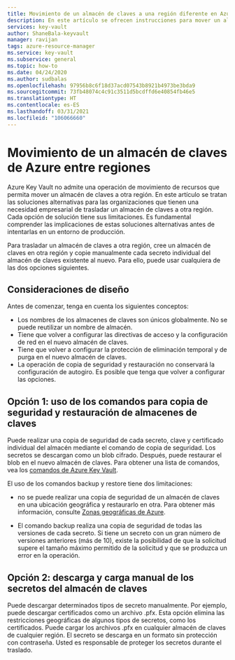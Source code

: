 ```yaml
---
title: Movimiento de un almacén de claves a una región diferente en Azure Key Vault | Microsoft Docs
description: En este artículo se ofrecen instrucciones para mover un almacén de claves a una región diferente.
services: key-vault
author: ShaneBala-keyvault
manager: ravijan
tags: azure-resource-manager
ms.service: key-vault
ms.subservice: general
ms.topic: how-to
ms.date: 04/24/2020
ms.author: sudbalas
ms.openlocfilehash: 97956b8c6f18d37acd07543b8921b4973be3bda9
ms.sourcegitcommit: 73fb48074c4c91c3511d5bcdffd6e40854fb46e5
ms.translationtype: HT
ms.contentlocale: es-ES
ms.lasthandoff: 03/31/2021
ms.locfileid: "106066660"
---
```

# <a name="move-an-azure-key-vault-across-regions"></a>Movimiento de un almacén de claves de Azure entre regiones

Azure Key Vault no admite una operación de movimiento de recursos que permita mover un almacén de claves a otra región. En este artículo se tratan las soluciones alternativas para las organizaciones que tienen una necesidad empresarial de trasladar un almacén de claves a otra región. Cada opción de solución tiene sus limitaciones. Es fundamental comprender las implicaciones de estas soluciones alternativas antes de intentarlas en un entorno de producción.

Para trasladar un almacén de claves a otra región, cree un almacén de claves en otra región y copie manualmente cada secreto individual del almacén de claves existente al nuevo. Para ello, puede usar cualquiera de las dos opciones siguientes.

## <a name="design-considerations"></a>Consideraciones de diseño

Antes de comenzar, tenga en cuenta los siguientes conceptos:

* Los nombres de los almacenes de claves son únicos globalmente. No se puede reutilizar un nombre de almacén.
* Tiene que volver a configurar las directivas de acceso y la configuración de red en el nuevo almacén de claves.
* Tiene que volver a configurar la protección de eliminación temporal y de purga en el nuevo almacén de claves.
* La operación de copia de seguridad y restauración no conservará la configuración de autogiro. Es posible que tenga que volver a configurar las opciones.

## <a name="option-1-use-the-key-vault-backup-and-restore-commands"></a>Opción 1: uso de los comandos para copia de seguridad y restauración de almacenes de claves

Puede realizar una copia de seguridad de cada secreto, clave y certificado individual del almacén mediante el comando de copia de seguridad. Los secretos se descargan como un blob cifrado. Después, puede restaurar el blob en el nuevo almacén de claves. Para obtener una lista de comandos, vea los [comandos de Azure Key Vault](/powershell/module/azurerm.keyvault#key_vault).

El uso de los comandos backup y restore tiene dos limitaciones:

* no se puede realizar una copia de seguridad de un almacén de claves en una ubicación geográfica y restaurarlo en otra. Para obtener más información, consulte [Zonas geográficas de Azure](https://azure.microsoft.com/global-infrastructure/geographies/).

* El comando backup realiza una copia de seguridad de todas las versiones de cada secreto. Si tiene un secreto con un gran número de versiones anteriores (más de 10), existe la posibilidad de que la solicitud supere el tamaño máximo permitido de la solicitud y que se produzca un error en la operación.

## <a name="option-2-manually-download-and-upload-the-key-vault-secrets"></a>Opción 2: descarga y carga manual de los secretos del almacén de claves

Puede descargar determinados tipos de secreto manualmente. Por ejemplo, puede descargar certificados como un archivo .pfx. Esta opción elimina las restricciones geográficas de algunos tipos de secretos, como los certificados. Puede cargar los archivos .pfx en cualquier almacén de claves de cualquier región. El secreto se descarga en un formato sin protección con contraseña. Usted es responsable de proteger los secretos durante el traslado.